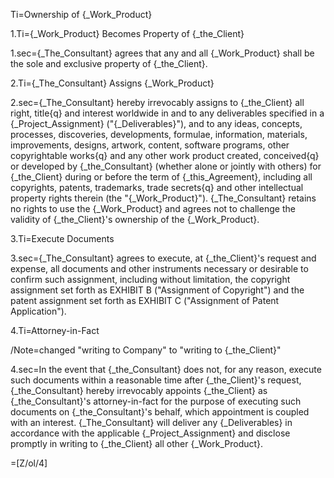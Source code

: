 Ti=Ownership of {_Work_Product}

1.Ti={_Work_Product} Becomes Property of {_the_Client}

1.sec={_The_Consultant} agrees that any and all {_Work_Product} shall be the sole and exclusive property of {_the_Client}.

2.Ti={_The_Consultant} Assigns {_Work_Product}

2.sec={_The_Consultant} hereby irrevocably assigns to {_the_Client} all right, title{q} and interest worldwide in and to any deliverables specified in a {_Project_Assignment} ("{_Deliverables}"), and to any ideas, concepts, processes, discoveries, developments, formulae, information, materials, improvements, designs, artwork, content, software programs, other copyrightable works{q} and any other work product created, conceived{q} or developed by {_the_Consultant} (whether alone or jointly with others) for {_the_Client} during or before the term of {_this_Agreement}, including all copyrights, patents, trademarks, trade secrets{q} and other intellectual property rights therein (the "{_Work_Product}").  {_The_Consultant} retains no rights to use the {_Work_Product} and agrees not to challenge the validity of {_the_Client}'s ownership of the {_Work_Product}.

3.Ti=Execute Documents

3.sec={_The_Consultant} agrees to execute, at {_the_Client}'s request and expense, all documents and other instruments necessary or desirable to confirm such assignment, including without limitation, the copyright assignment set forth as EXHIBIT B ("Assignment of Copyright") and the patent assignment set forth as EXHIBIT C ("Assignment of Patent Application").

4.Ti=Attorney-in-Fact

/Note=changed "writing to Company" to "writing to {_the_Client}"

4.sec=In the event that {_the_Consultant} does not, for any reason, execute such documents within a reasonable time after {_the_Client}'s request, {_the_Consultant} hereby irrevocably appoints {_the_Client} as {_the_Consultant}'s attorney-in-fact for the purpose of executing such documents on {_the_Consultant}'s behalf, which appointment is coupled with an interest. {_The_Consultant} will deliver any {_Deliverables} in accordance with the applicable {_Project_Assignment} and disclose promptly in writing to {_the_Client} all other {_Work_Product}.

=[Z/ol/4]
